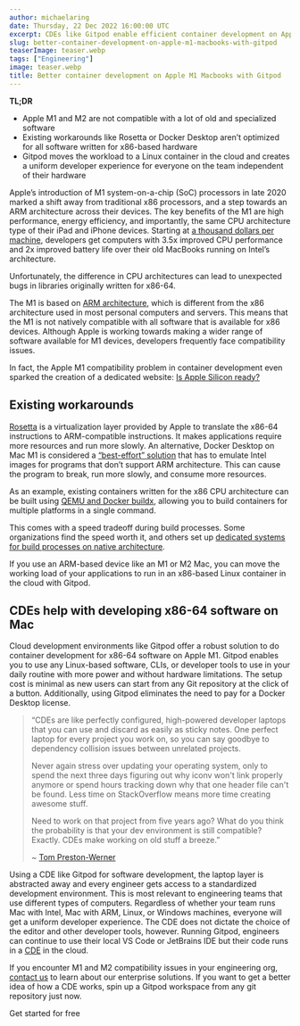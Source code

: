 ```yaml
---
author: michaelaring
date: Thursday, 22 Dec 2022 16:00:00 UTC
excerpt: CDEs like Gitpod enable efficient container development on Apple M1. If you use an ARM-based device like an M1 or M2 Mac, you can move the workload of your applications to run in an x86-based Linux container in the cloud.
slug: better-container-development-on-apple-m1-macbooks-with-gitpod
teaserImage: teaser.webp
tags: ["Engineering"]
image: teaser.webp
title: Better container development on Apple M1 Macbooks with Gitpod
---
```


<script context="module">
  export const prerender = true;
</script>

<script>
  import LinkButton from "$lib/components/ui-library/link-button/link-button.svelte"
</script>

**TL;DR**

- Apple M1 and M2 are not compatible with a lot of old and specialized software
- Existing workarounds like Rosetta or Docker Desktop aren’t optimized for all software written for x86-based hardware
- Gitpod moves the workload to a Linux container in the cloud and creates a uniform developer experience for everyone on the team independent of their hardware

Apple’s introduction of M1 system-on-a-chip (SoC) processors in late 2020 marked a shift away from traditional x86 processors, and a step towards an ARM architecture across their devices. The key benefits of the M1 are high performance, energy efficiency, and importantly, the same CPU architecture type of their iPad and iPhone devices. Starting at [a thousand dollars per machine](https://www.apple.com/macbook-air-m1/specs/), developers get computers with 3.5x improved CPU performance and 2x improved battery life over their old MacBooks running on Intel’s architecture.

Unfortunately, the difference in CPU architectures can lead to unexpected bugs in libraries originally written for x86-64.

The M1 is based on [ARM architecture](https://en.wikipedia.org/wiki/AArch64), which is different from the x86 architecture used in most personal computers and servers. This means that the M1 is not natively compatible with all software that is available for x86 devices. Although Apple is working towards making a wider range of software available for M1 devices, developers frequently face compatibility issues.

In fact, the Apple M1 compatibility problem in container development even sparked the creation of a dedicated website: [Is Apple Silicon ready?](https://isapplesiliconready.com/)

## Existing workarounds

[Rosetta](https://developer.apple.com/documentation/virtualization/running_intel_binaries_in_linux_vms_with_rosetta) is a virtualization layer provided by Apple to translate the x86-64 instructions to ARM-compatible instructions. It makes applications require more resources and run more slowly. An alternative, Docker Desktop on Mac M1 is considered a [“best-effort” solution](https://docs.docker.com/desktop/troubleshoot/known-issues/) that has to emulate Intel images for programs that don’t support ARM architecture. This can cause the program to break, run more slowly, and consume more resources.

As an example, existing containers written for the x86 CPU architecture can be built using [QEMU and Docker buildx](https://www.docker.com/blog/multi-arch-images/), allowing you to build containers for multiple platforms in a single command.

This comes with a speed tradeoff during build processes. Some organizations find the speed worth it, and others set up [dedicated systems for build processes on native architecture](https://docs.docker.com/engine/reference/commandline/buildx_create/#driver-opt).

If you use an ARM-based device like an M1 or M2 Mac, you can move the working load of your applications to run in an x86-based Linux container in the cloud with Gitpod.

## CDEs help with developing x86-64 software on Mac

Cloud development environments like Gitpod offer a robust solution to do container development for x86-64 software on Apple M1. Gitpod enables you to use any Linux-based software, CLIs, or developer tools to use in your daily routine with more power and without hardware limitations. The setup cost is minimal as new users can start from any Git repository at the click of a button. Additionally, using Gitpod eliminates the need to pay for a Docker Desktop license.

> “CDEs are like perfectly configured, high-powered developer laptops that you can use and discard as easily as sticky notes. One perfect laptop for every project you work on, so you can say goodbye to dependency collision issues between unrelated projects.
>
> Never again stress over updating your operating system, only to spend the next three days figuring out why iconv won't link properly anymore or spend hours tracking down why that one header file can't be found. Less time on StackOverflow means more time creating awesome stuff.
>
> Need to work on that project from five years ago? What do you think the probability is that your dev environment is still compatible? Exactly. CDEs make working on old stuff a breeze.”
>
> ~ [Tom Preston-Werner](https://twitter.com/mojombo/status/1588263791598325761)

Using a CDE like Gitpod for software development, the laptop layer is abstracted away and every engineer gets access to a standardized development environment. This is most relevant to engineering teams that use different types of computers. Regardless of whether your team runs Mac with Intel, Mac with ARM, Linux, or Windows machines, everyone will get a uniform developer experience. The CDE does not dictate the choice of the editor and other developer tools, however. Running Gitpod, engineers can continue to use their local VS Code or JetBrains IDE but their code runs in a [CDE](/cde) in the cloud.

If you encounter M1 and M2 compatibility issues in your engineering org, [contact us](/contact/sales) to learn about our enterprise solutions. If you want to get a better idea of how a CDE works, spin up a Gitpod workspace from any git repository just now.

<LinkButton href="https://gitpod.io/login" variant="primary" size="large">Get started for free</LinkButton>
